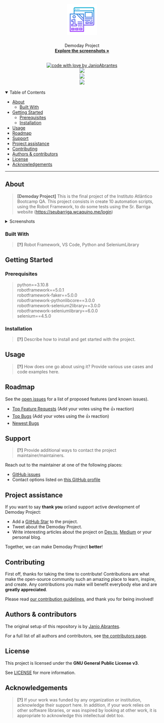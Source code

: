 <h1 align="center">
  <a href="https://github.com/JanioAbrantes/demoday-project">
    <!-- Please provide path to your logo here -->
    <img src="docs/images/logo.svg" alt="Logo" width="100" height="100">
  </a>
</h1>

<div align="center">
  Demoday Project
  <br />
  <a href="#about"><strong>Explore the screenshots »</strong></a>
  <br />
  </div>
<div align="center">
<br />


[![code with love by JanioAbrantes](https://img.shields.io/badge/%3C%2F%3E%20with%20%E2%99%A5%20by-JanioAbrantes-ff1414.svg?style=flat-square)](https://github.com/JanioAbrantes)<br />
[![](https://img.shields.io/badge/%3C%2F%3E%20with%20%E2%99%A5%20by-KatarinaMariano-ff1414.svg?style=flat-square)](https://github.com/KatarinaMariano-QA)<br />
[![](https://img.shields.io/badge/%3C%2F%3E%20with%20%E2%99%A5%20by-LaiseLopes-ff1414.svg?style=flat-square)](https://github.com/laise12)<br />
[![](https://img.shields.io/badge/%3C%2F%3E%20with%20%E2%99%A5%20by-VictorCavalcante-ff1414.svg?style=flat-square)]()

</div>

<details open="open">
<summary>Table of Contents</summary>

- [About](#about)
  - [Built With](#built-with)
- [Getting Started](#getting-started)
  - [Prerequisites](#prerequisites)
  - [Installation](#installation)
- [Usage](#usage)
- [Roadmap](#roadmap)
- [Support](#support)
- [Project assistance](#project-assistance)
- [Contributing](#contributing)
- [Authors & contributors](#authors--contributors)
- [License](#license)
- [Acknowledgements](#acknowledgements)

</details>

---

## About

> **[Demoday Project]**
> This is the final project of the Instituto Atlântico Bootcamp QA.
> This project consists in create 10 automation scripts, using the Robot Framework, to do some tests using the 
> Sr. Barriga website (https://seubarriga.wcaquino.me/login)

<details>
<summary>Screenshots</summary>
<br>

> **[?]**
> Please provide your screenshots here.

|                                     Home Page                                      |                               Login Page                               |
|:----------------------------------------------------------------------------------:| :--------------------------------------------------------------------: |
| <img src="docs/images/Log-in-all-fields-empty.png" title="Home Page" width="100%"> | <img src="docs/images/Log-in-all-fields-empty.png" title="Home Page" width="100%"> |

</details>

### Built With

> **[?]**
> Robot Framework, VS Code, Python and SeleniumLibrary

## Getting Started

### Prerequisites

> python==3.10.8 <br />
> robotframework==5.0.1 <br />
> robotframework-faker==5.0.0 <br />
> robotframework-pythonlibcore==3.0.0 <br />
> robotframework-selenium2library==3.0.0 <br />
> robotframework-seleniumlibrary==6.0.0 <br />
> selenium==4.5.0

### Installation

> **[?]**
> Describe how to install and get started with the project.

## Usage

> **[?]**
> How does one go about using it?
> Provide various use cases and code examples here.

## Roadmap

See the [open issues](https://github.com/JanioAbrantes/demoday-project/issues) for a list of proposed features (and known issues).

- [Top Feature Requests](https://github.com/JanioAbrantes/demoday-project/issues?q=label%3Aenhancement+is%3Aopen+sort%3Areactions-%2B1-desc) (Add your votes using the 👍 reaction)
- [Top Bugs](https://github.com/JanioAbrantes/demoday-project/issues?q=is%3Aissue+is%3Aopen+label%3Abug+sort%3Areactions-%2B1-desc) (Add your votes using the 👍 reaction)
- [Newest Bugs](https://github.com/JanioAbrantes/demoday-project/issues?q=is%3Aopen+is%3Aissue+label%3Abug)

## Support

> **[?]**
> Provide additional ways to contact the project maintainer/maintainers.

Reach out to the maintainer at one of the following places:

- [GitHub issues](https://github.com/JanioAbrantes/demoday-project/issues/new?assignees=&labels=question&template=04_SUPPORT_QUESTION.md&title=support%3A+)
- Contact options listed on [this GitHub profile](https://github.com/JanioAbrantes)

## Project assistance

If you want to say **thank you** or/and support active development of Demoday Project:

- Add a [GitHub Star](https://github.com/JanioAbrantes/demoday-project) to the project.
- Tweet about the Demoday Project.
- Write interesting articles about the project on [Dev.to](https://dev.to/), [Medium](https://medium.com/) or your personal blog.

Together, we can make Demoday Project **better**!

## Contributing

First off, thanks for taking the time to contribute! Contributions are what make the open-source community such an amazing place to learn, inspire, and create. Any contributions you make will benefit everybody else and are **greatly appreciated**.


Please read [our contribution guidelines](docs/CONTRIBUTING.md), and thank you for being involved!

## Authors & contributors

The original setup of this repository is by [Janio Abrantes](https://github.com/JanioAbrantes).

For a full list of all authors and contributors, see [the contributors page](https://github.com/JanioAbrantes/demoday-project/contributors).


## License

This project is licensed under the **GNU General Public License v3**.

See [LICENSE](LICENSE) for more information.

## Acknowledgements

> **[?]**
> If your work was funded by any organization or institution, acknowledge their support here.
> In addition, if your work relies on other software libraries, or was inspired by looking at other work, it is appropriate to acknowledge this intellectual debt too.
